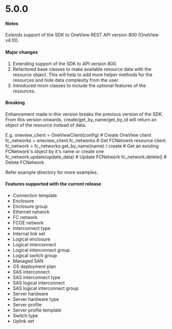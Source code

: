 # 5.0.0
#### Notes
Extends support of the SDK to OneView REST API version 800 (OneView v4.10).

#### Major changes
 1. Extending support of the SDK to API version 800.
 2. Refactored base classes to make available resource data with the resource object.
    This will help to add more helper methods for the resources and hide data complexity from the user.
 3. Introduced mixin classes to include the optional features of the resources.

#### Breaking
  Enhancement made in this version breaks the previous version of the SDK.
  From this version onwards, create/get_by_name/get_by_id will return an object of the resource instead of data.

  E.g.
       oneview_client = OneViewClient(config)              # Create OneView client
       fc_networks = oneview_client.fc_networks            # Get FCNetowrk resource client
       fc_network = fc_networks.get_by_name(name) / create # Get an existing FCNetwork's object by it's name or create one
       fc_network.update(update_data)                      # Update FCNetwork
       fc_network.delete()                                 # Delete FCNetwork

  Refer example directory for more examples.

#### Features supported with the current release
- Connection template
- Enclosure
- Enclosure group
- Ethernet network
- FC network
- FCOE network
- Interconnect type
- Internal link set
- Logical enclosure
- Logical interconnect
- Logical interconnect group
- Logical switch group
- Managed SAN
- OS deployment plan
- SAS interconnect
- SAS interconnect type
- SAS logical interconnect
- SAS logical interconnect group
- Server hardware
- Server hardware type
- Server profile
- Server profile template
- Switch type
- Uplink set
